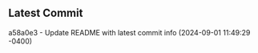 
## Latest Commit
a58a0e3 - Update README with latest commit info (2024-09-01 11:49:29 -0400) <Yunxi-Zhou>
